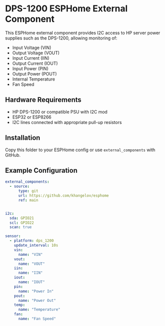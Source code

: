 # DPS-1200 ESPHome External Component

This ESPHome external component provides I2C access to HP server power supplies such as the DPS-1200, allowing monitoring of:

- Input Voltage (VIN)
- Output Voltage (VOUT)
- Input Current (IIN)
- Output Current (IOUT)
- Input Power (PIN)
- Output Power (POUT)
- Internal Temperature
- Fan Speed

## Hardware Requirements

- HP DPS-1200 or compatible PSU with I2C mod
- ESP32 or ESP8266
- I2C lines connected with appropriate pull-up resistors

## Installation

Copy this folder to your ESPHome config or use `external_components` with GitHub.

## Example Configuration

```yaml
external_components:
  - source:
      type: git
      url: https://github.com/khangelov/esphome
      ref: main


i2c:
  sda: GPIO21
  scl: GPIO22
  scan: true

sensor:
  - platform: dps_1200
    update_interval: 10s
    vin:
      name: "VIN"
    vout:
      name: "VOUT"
    iin:
      name: "IIN"
    iout:
      name: "IOUT"
    pin:
      name: "Power In"
    pout:
      name: "Power Out"
    temp:
      name: "Temperature"
    fan:
      name: "Fan Speed"
```
